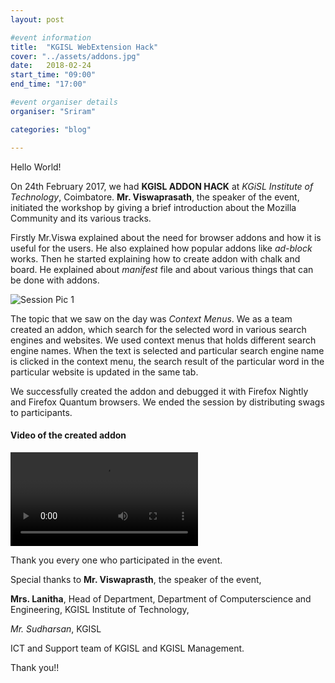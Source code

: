 ```yaml
---
layout: post

#event information
title:  "KGISL WebExtension Hack"
cover: "../assets/addons.jpg"
date:   2018-02-24
start_time: "09:00"
end_time: "17:00"

#event organiser details
organiser: "Sriram"

categories: "blog"

---
```

Hello World!

On 24th February 2017, we had **KGISL ADDON HACK** at *KGiSL Institute of Technology*, Coimbatore. **Mr. Viswaprasath**, the speaker of the event, initiated the workshop by giving a brief introduction about the Mozilla Community and its various tracks. 

Firstly Mr.Viswa explained about the need for browser addons and how it is useful for the users. He also explained how popular addons like *ad-block* works.
Then he started explaining how to create addon with chalk and board. He explained about *manifest* file and about various things that can be done with addons.

![Session Pic 1](../assets/20180224_144606(0).jpg "During the session, Mr. Viswaprasath")

The topic that we saw on the day was *Context Menus*. We as a team created an addon, which search for the selected word in various search engines and websites. We used context menus that holds different search engine names. When the text is selected and particular search engine name is clicked in the context menu, the search result of the particular word in the particular website is updated in the same tab.

We successfully created the addon and debugged it with Firefox Nightly and Firefox Quantum browsers. We ended the session by distributing swags to participants.

#### Video of the created addon

![Addon Video](https://github.com/MozillaTN/KiTE/blob/master/docs/assets/2018-02-25-22-13-53.mp4 "Working video of Addon created")

Thank you every one who participated in the event. 

Special thanks to **Mr. Viswaprasth**, the speaker of the event, 

**Mrs. Lanitha**, Head of Department, Department of Computerscience and Engineering, KGISL Institute of Technology,

*Mr. Sudharsan*, KGISL

ICT and Support team of KGISL and KGISL Management.

Thank you!!
